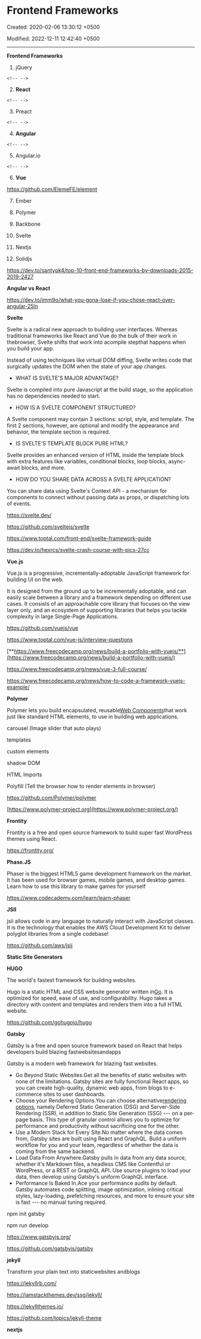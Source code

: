 # Frontend Frameworks

Created: 2020-02-06 13:30:12 +0500

Modified: 2022-12-11 12:42:40 +0500

---

**Frontend Frameworks**

1.  jQuery

```{=html}
<!-- -->
```
2.  **React**

```{=html}
<!-- -->
```
3.  Preact

```{=html}
<!-- -->
```
4.  **Angular**

```{=html}
<!-- -->
```
5.  Angular.io

```{=html}
<!-- -->
```
6.  **Vue**

<https://github.com/ElemeFE/element>

7.  Ember

8.  Polymer

9.  Backbone

10. Svelte

11. Nextjs

12. Solidjs



<https://dev.to/santypk4/top-10-front-end-frameworks-by-downloads-2015-2019-2427>



**Angular vs React**

<https://dev.to/imm9o/what-you-gona-lose-if-you-chose-react-over-angular-25ln>



**Svelte**

Svelte is a radical new approach to building user interfaces. Whereas traditional frameworks like React and Vue do the bulk of their work in thebrowser, Svelte shifts that work into acompile stepthat happens when you build your app.



Instead of using techniques like virtual DOM diffing, Svelte writes code that surgically updates the DOM when the state of your app changes.


-   WHAT IS SVELTE'S MAJOR ADVANTAGE?

Svelte is compiled into pure Javascript at the build stage, so the application has no dependencies needed to start.
-   HOW IS A SVELTE COMPONENT STRUCTURED?

A Svelte component may contain 3 sections: script, style, and template. The first 2 sections, however, are optional and modify the appearance and behavior, the template section is required.
-   IS SVELTE'S TEMPLATE BLOCK PURE HTML?

Svelte provides an enhanced version of HTML inside the template block with extra features like variables, conditional blocks, loop blocks, async-await blocks, and more.
-   HOW DO YOU SHARE DATA ACROSS A SVELTE APPLICATION?

You can share data using Svelte's Context API - a mechanism for components to connect without passing data as props, or dispatching lots of events.



<https://svelte.dev/>

<https://github.com/sveltejs/svelte>

<https://www.toptal.com/front-end/svelte-framework-guide>

<https://dev.to/hexrcs/svelte-crash-course-with-pics-27cc>



**Vue.js**

Vue.js is a progressive, incrementally-adoptable JavaScript framework for building UI on the web.



It is designed from the ground up to be incrementally adoptable, and can easily scale between a library and a framework depending on different use cases. It consists of an approachable core library that focuses on the view layer only, and an ecosystem of supporting libraries that helps you tackle complexity in large Single-Page Applications.



<https://github.com/vuejs/vue>

<https://www.toptal.com/vue-js/interview-questions>

[**https://www.freecodecamp.org/news/build-a-portfolio-with-vuejs/**](https://www.freecodecamp.org/news/build-a-portfolio-with-vuejs/)

<https://www.freecodecamp.org/news/vue-3-full-course/>

<https://www.freecodecamp.org/news/how-to-code-a-framework-vuejs-example/>



**Polymer**

Polymer lets you build encapsulated, reusable[Web Components](https://www.webcomponents.org/introduction)that work just like standard HTML elements, to use in building web applications.



carousel (Image slider that auto plays)

templates

custom elements

shadow DOM

HTML Imports

Polyfill (Tell the browser how to render elements in browser)



<https://github.com/Polymer/polymer>

[https://www.polymer-project.org](https://www.polymer-project.org/)



**Frontity**

Frontity is a free and open source framework to build super fast WordPress themes using React.



<https://frontity.org/>



**Phase.JS**

Phaser is the biggest HTML5 game development framework on the market. It has been used for browser games, mobile games, and desktop games. Learn how to use this library to make games for yourself



<https://www.codecademy.com/learn/learn-phaser>



**JSII**

jsii allows code in any language to naturally interact with JavaScript classes. It is the technology that enables the AWS Cloud Development Kit to deliver polyglot libraries from a single codebase!



<https://github.com/aws/jsii>



**Static Site Generators**

**HUGO**

The world's fastest framework for building websites.



Hugo is a static HTML and CSS website generator written in[Go](https://golang.org/). It is optimized for speed, ease of use, and configurability. Hugo takes a directory with content and templates and renders them into a full HTML website.



<https://github.com/gohugoio/hugo>



**Gatsby**

Gatsby is a free and open source framework based on React that helps developers build blazing fastwebsitesandapps



Gatsby is a modern web framework for blazing fast websites.
-   Go Beyond Static Websites.Get all the benefits of static websites with none of the limitations. Gatsby sites are fully functional React apps, so you can create high-quality, dynamic web apps, from blogs to e-commerce sites to user dashboards.
-   Choose your Rendering Options.You can choose alternative[rendering options](https://gatsbyjs.com/docs/conceptual/rendering-options/), namely Deferred Static Generation (DSG) and Server-Side Rendering (SSR), in addition to Static Site Generation (SSG) --- on a per-page basis. This type of granular control allows you to optimize for performance and productivity without sacrificing one for the other.
-   Use a Modern Stack for Every Site.No matter where the data comes from, Gatsby sites are built using React and GraphQL. Build a uniform workflow for you and your team, regardless of whether the data is coming from the same backend.
-   Load Data From Anywhere.Gatsby pulls in data from any data source, whether it's Markdown files, a headless CMS like Contentful or WordPress, or a REST or GraphQL API. Use source plugins to load your data, then develop using Gatsby's uniform GraphQL interface.
-   Performance Is Baked In.Ace your performance audits by default. Gatsby automates code splitting, image optimization, inlining critical styles, lazy-loading, prefetching resources, and more to ensure your site is fast --- no manual tuning required.



npm init gatsby

npm run develop



<https://www.gatsbyjs.org/>

<https://github.com/gatsbyjs/gatsby>



**jekyll**

Transform your plain text into staticwebsites andblogs

<https://jekyllrb.com/>

<https://jamstackthemes.dev/ssg/jekyll/>

<https://jekyllthemes.io/>

<https://github.com/topics/jekyll-theme>



**nextjs**
